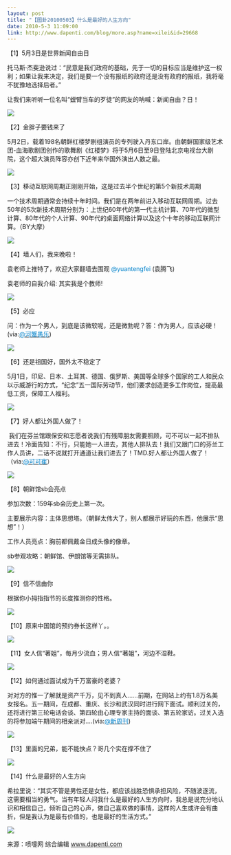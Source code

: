 ```yaml
---
layout: post
title: "【图卦20100503】什么是最好的人生方向"
date: 2010-5-3 11:09:00
link: http://www.dapenti.com/blog/more.asp?name=xilei&id=29668
---
```


<div class="oblog_text" align="left">
<p>【1】5月3日是世界新闻自由日</p>
<p>托马斯·杰斐逊说过：“民意是我们政府的基础，先于一切的目标应当是维护这一权利；如果让我来决定，我们是要一个没有报纸的政府还是没有政府的报纸，我将毫不犹豫地选择后者。”</p>
<p>让我们来听听一位名叫“螳臂当车的歹徒”的网友的呐喊：新闻自由？日！ </p>
<p><img style="BORDER-BOTTOM-COLOR: #000000; BORDER-TOP-COLOR: #000000; BORDER-RIGHT-COLOR: #000000; BORDER-LEFT-COLOR: #000000" border="0" src="http://ptimg.org:88/dapenti/04833941b5f2/kfxg5cg3.jpg"></p>
<p>【2】金胖子要钱来了</p>
<p>5月2日，载着198名朝鲜红楼梦剧组演员的专列驶入丹东口岸。由朝鲜国家级艺术团-血海歌剧团创作的歌舞剧《红楼梦》将于5月6日至9日登陆北京电视台大剧院，这个超大演员阵容亦创下近年来华国外演出人数之最。</p>
<p><img style="BORDER-BOTTOM-COLOR: #000000; BORDER-TOP-COLOR: #000000; BORDER-RIGHT-COLOR: #000000; BORDER-LEFT-COLOR: #000000" border="0" src="http://ptimg.org:88/dapenti/82882941b67c/gn5sdfhi.jpg"></p>
<p>【3】移动互联网周期正刚刚开始，这是过去半个世纪的第5个新技术周期</p>
<p>一个技术周期通常会持续十年时间。我们是在两年前进入移动互联网周期。过去50年的5次新技术周期分别为：上世纪60年代的第一代主机计算、70年代的微型计算、80年代的个人计算、90年代的桌面网络计算以及这个十年的移动互联网计算。（BY大摩）</p>
<p><img style="BORDER-BOTTOM-COLOR: #000000; BORDER-TOP-COLOR: #000000; BORDER-RIGHT-COLOR: #000000; BORDER-LEFT-COLOR: #000000" border="0" src="http://ptimg.org:88/dapenti/27418941b77f/xq9i5nuo.jpg"></p>
<p>【4】墙人们，我来晚啦！</p>
<p>袁老师上推特了，欢迎大家翻墙去围观 <font color="#0082cb">@yuantengfei</font> (袁腾飞) </p>
<p>袁老师的自我介绍: 其实我是个教师! </p>
<p><img style="BORDER-BOTTOM-COLOR: #000000; BORDER-TOP-COLOR: #000000; BORDER-RIGHT-COLOR: #000000; BORDER-LEFT-COLOR: #000000" border="0" src="http://ptimg.org:88/dapenti/91198941b7f5/fdci2o05.jpg"></p>
<p>【5】必应</p>
<p>问：作为一个男人，到底是该微软呢，还是微勃呢？答：作为男人，应该必硬！(via:<a href="http://t.sina.com.cn/1642351200"><font color="#0082cb">@河蟹愚乐</font></a>)</p>
<p><img style="BORDER-BOTTOM-COLOR: #000000; BORDER-TOP-COLOR: #000000; BORDER-RIGHT-COLOR: #000000; BORDER-LEFT-COLOR: #000000" border="0" src="http://ptimg.org:88/dapenti/01471941b86c/ol4br5ib.jpg"></p>
<p>【6】还是祖国好，国外太不稳定了</p>
<p>5月1日，印尼、日本、土耳其、德国、俄罗斯、美国等全球多个国家的工人和民众以示威游行的方式，“纪念”五一国际劳动节，他们要求创造更多工作岗位，提高最低工资，保障工人福利。</p>
<p><img style="BORDER-BOTTOM-COLOR: #000000; BORDER-TOP-COLOR: #000000; BORDER-RIGHT-COLOR: #000000; BORDER-LEFT-COLOR: #000000" border="0" src="http://ptimg.org:88/dapenti/49203941b90d/k85ws3lt.jpg"></p>
<p>【7】好人都让外国人做了！ </p>
<p>&#160;我们在芬兰馆跟保安和志愿者说我们有残障朋友需要照顾，可不可以一起不排队进去！冷面告知：不行，只能她一人进去，其他人排队去！我们又跟门口的芬兰工作人员讲，二话不说就打开通道让我们进去了！TMD.好人都让外国人做了！（via:<a href="http://t.sina.com.cn/1660737211"><font color="#0082cb">@可可崔</font></a>）</p>
<p><img style="BORDER-BOTTOM-COLOR: #000000; BORDER-TOP-COLOR: #000000; BORDER-RIGHT-COLOR: #000000; BORDER-LEFT-COLOR: #000000" border="0" src="http://ptimg.org:88/dapenti/43967941ba0a/p3og8g4v.jpg"></p>
<p>【8】朝鲜馆sb会亮点</p>
<p>参加次数：159年sb会历史上第一次。</p>
<p>主要展示内容：主体思想塔。（朝鲜太伟大了，别人都展示好玩的东西，他展示“思想”！）</p>
<p>工作人员亮点：胸前都佩戴金日成头像的像章。</p>
<p>sb参观攻略：朝鲜馆、伊朗馆等无需排队。</p>
<p><img style="BORDER-BOTTOM-COLOR: #000000; BORDER-TOP-COLOR: #000000; BORDER-RIGHT-COLOR: #000000; BORDER-LEFT-COLOR: #000000" border="0" src="http://ptimg.org:88/dapenti/07645941ba9d/9sxdjaz5.jpg"></p>
<p>【9】信不信由你</p>
<p>根据你小拇指指节的长度推测你的性格。</p>
<p><img style="BORDER-BOTTOM-COLOR: #000000; BORDER-TOP-COLOR: #000000; BORDER-RIGHT-COLOR: #000000; BORDER-LEFT-COLOR: #000000" border="0" src="http://ptimg.org:88/dapenti/60272941bca9/8r837cqx.jpg"></p>
<p>【10】原来中国馆的预约券长这样丫。。 </p>
<p><img style="BORDER-BOTTOM-COLOR: #000000; BORDER-TOP-COLOR: #000000; BORDER-RIGHT-COLOR: #000000; BORDER-LEFT-COLOR: #000000" border="0" src="http://ptimg.org:88/dapenti/85801941bd34/5dyuijea.jpg"></p>
<p>【11】女人信“著姐”，每月少流血；男人信“著姐”，河边不湿鞋。</p>
<p><img style="BORDER-BOTTOM-COLOR: #000000; BORDER-TOP-COLOR: #000000; BORDER-RIGHT-COLOR: #000000; BORDER-LEFT-COLOR: #000000" border="0" src="http://ptimg.org:88/dapenti/90139941bd9b/p3yq4upe.jpg"></p>
<p>【12】如何通过面试成为千万富豪的老婆？</p>
<p>对对方的惟一了解就是资产千万，见不到真人……前期，在网站上约有1.8万名美女报名。五一期间，在成都、重庆、长沙和武汉同时进行网下面试。顺利过关的，还将进行第三轮电话会谈、第四轮由心理专家主持的面谈、第五轮家访。过关入选的将参加端午期间的相亲派对....(via:<a href="http://t.sina.com.cn/1653689003"><font color="#0082cb">@新周刊</font></a>)</p>
<p><span class="source_att MIB_linkbl"><a href="http://t.sina.com.cn/1721803993/k4Ci27oKy"><img style="BORDER-BOTTOM-COLOR: #000000; BORDER-TOP-COLOR: #000000; BORDER-RIGHT-COLOR: #000000; BORDER-LEFT-COLOR: #000000" border="0" src="http://ptimg.org:88/dapenti/23290941be01/7l2150ke.jpg"></a></span></p>
<p>【13】里面的兄弟，能不能快点？哥几个实在撑不住了</p>
<p><img style="BORDER-BOTTOM-COLOR: #000000; BORDER-TOP-COLOR: #000000; BORDER-RIGHT-COLOR: #000000; BORDER-LEFT-COLOR: #000000" border="0" src="http://ptimg.org:88/dapenti/49122941beee/n0vprr15.jpg"></p>
<p>【14】什么是最好的人生方向</p>
<p>希拉里说：“其实不管是男性还是女性，都应该战胜恐惧承担风险，不随波逐流，这需要相当的勇气。当有年轻人问我什么是最好的人生方向时，我总是说充分地认识和相信自己，倾听自己的心声，做自己喜欢做的事情，这样的人生或许会有曲折，但是我认为是最有价值的，也是最好的生活方式。” </p>
<p><img style="BORDER-BOTTOM-COLOR: #000000; BORDER-TOP-COLOR: #000000; BORDER-RIGHT-COLOR: #000000; BORDER-LEFT-COLOR: #000000" border="0" src="http://ptimg.org:88/dapenti/68889941bf30/wksprhp1.jpg"></p>
<p><span class="source_att MIB_linkbl">来源：喷嚏网 综合编辑 <a href="http://www.dapenti.com/">www.dapenti.com</a></span></p>
</div>